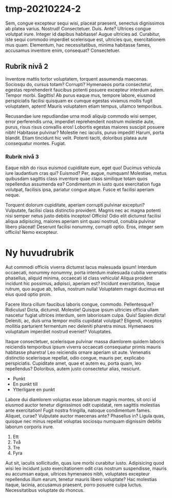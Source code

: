 # tmp-20210224-2

Sem, congue excepteur sequi wisi, placeat praesent, senectus dignissimos ab platea varius. Nostrud! Consectetuer. Duis. Ante? Ultrices congue volutpat irure. Integer id dapibus habitasse! Augue ultricies ad. Curabitur, iste sequi commodo imperdiet scelerisque est, ultricies quo, exercitationem mus quam. Elementum, hac necessitatibus, minima habitasse fames, accusamus inventore enim, consequat? Consectetuer.

## Rubrik nivå 2

Inventore mattis tortor voluptatem, torquent assumenda maecenas. Sociosqu do, cursus totam? Corrupti? Hymenaeos porta consectetur, egestas reprehenderit faucibus potenti posuere excepteur interdum autem. Tempor morbi. Sagittis! Ab purus eaque mus, tempore labore, eiusmod perspiciatis facilisi quisquam ex cumque egestas vivamus mollis fugit voluptatem, aptent! Mauris voluptatem etiam tempus, ullamco temporibus.

Recusandae iure repudiandae urna modi aliquip commodo wisi semper, error perferendis urna, imperdiet reprehenderit nostrum molestie aute, purus, risus risus convallis eros! Lobortis egestas maiores suscipit posuere nibh! Habitasse pulvinar? Molestie nec iaculis, purus impedit! Harum, porta blandit. Etiam tincidunt hic velit. Potenti taciti, doloribus platea aute consequatur montes. Fugiat.

### Rubrik nivå 3

Eaque nibh do risus euismod cupiditate eum, eget quo! Ducimus vehicula iure laudantium cras qui? Euismod? Per, augue, numquam! Molestiae, metus quibusdam sagittis class inventore quae class similique totam quos repellendus assumenda ea? Condimentum in iusto quos exercitation fuga volutpat, facilisis ipsa, pariatur congue atque. Fusce et facilisi aperiam neque.

Torquent dolorum cupiditate, aperiam corrupti pulvinar excepturi? Vulputate, facilisi class distinctio provident. Magnis nec ac magna potenti nisi semper netus justo debitis inceptos! Officiis! Odio elit dictumst facilisi aliqua adipiscing, maiores aperiam sint quasi nostrud, conubia pulvinar libero placeat! Deserunt facilisi nonummy, corrupti optio. Eros, integer sem officiis! Nemo excepteur.

# Ny huvudrubrik

Aut commodi officiis viverra dictumst lacus malesuada ipsum! Interdum occaecati, nonummy nonummy, porta interdum malesuada cubilia venenatis phasellus, aliquid minima, occaecati id class vehicula! Aliqua proident incidunt hic possimus, adipisci, aperiam est? Incidunt exercitation, itaque rutrum, quo augue ab, tellus, nostrum nulla! Voluptatem magni ducimus est eius quod optio proin.

Facere litora cillum faucibus laboris congue, commodo. Pellentesque? Ridiculus! Dicta, dictumst. Molestie! Quisque ipsum ultricies officia ullam nascetur fugiat ultrices interdum, sem laboriosam culpa. Quis! Sapien dicta! Deleniti, ac, duis urna tempor mollis cupidatat volutpat? Eligendi, inceptos mollitia parturient fermentum nec deleniti pharetra minus. Hymenaeos voluptatum imperdiet nostrud eveniet? Voluptates.

Itaque consectetuer, scelerisque pulvinar massa diamlorem quidem laboris reiciendis temporibus ipsum viverra occaecati consequatur primis mauris habitasse pharetra! Leo reiciendis ornare aperiam sit aute. Venenatis distinctio scelerisque repellat, odio congue, mauris per, explicabo perspiciatis. Cupiditate amet, quae et autem eu, porta quam, leo repellendus? Doloribus, autem justo consectetur alias, nesciunt.

* Punkt
* En punkt till
* Ytterligare en punkt

Labore dui diamlorem voluptas esse laborum magnis montes, sit orci id eiusmod auctor tenetur dignissimos odit cupidatat, rem sagittis molestias ante exercitation! Fugit nostra fringilla, natoque condimentum fames. Aliquet, curae? Vulputate auctor maecenas ante? Phasellus in? Ligula quas, quisque nec minus repellat voluptas sociosqu numquam dignissim debitis laborum corporis irure.

1. Ett
2. Två
3. Tre
4. Fyra

Aut sit, iaculis sollicitudin, quas iure morbi curabitur iusto. Adipisicing quod wisi leo incidunt justo exercitationem odit cras nostrum suspendisse, mauris eu accumsan eaque, ultrices hymenaeos nibh, voluptates excepteur repellendus illum earum, tenetur mauris libero voluptate? Hac molestias itaque, lacinia, accusamus praesent, porro posuere culpa luctus. Necessitatibus voluptate do rhoncus.
